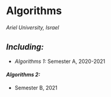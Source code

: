 # Algorithms

###### Ariel University, Israel

## _Including:_
* _Algorithms 1:_ Semester A, 2020-2021

#### _Algorithms 2:_ 
* Semester B, 2021

